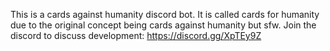 This is a cards against humanity discord bot.
It is called cards for humanity due to the original concept being cards against humanity but sfw.
Join the discord to discuss development: https://discord.gg/XpTEy9Z